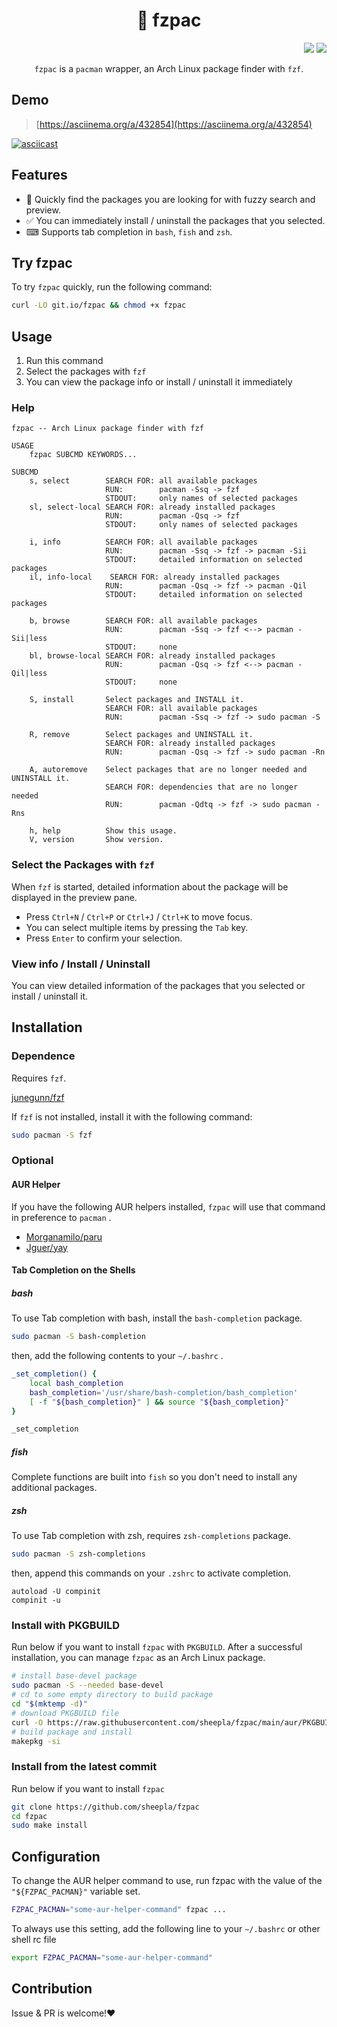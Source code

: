 <div align="center"><h1> 🔎 fzpac</h1></div>

<div align="right">
    <img src="https://img.shields.io/static/v1?label=Language&message=shell&color=blue&style=flat-square"/>
    <img src="https://img.shields.io/static/v1?label=License&message=MIT&color=blue&style=flat-square"/>
</div>

<div align="center">
    
`fzpac` is a `pacman` wrapper, an Arch Linux package finder with `fzf`.

</div>

## Demo

> [https://asciinema.org/a/432854](https://asciinema.org/a/432854)

[![asciicast](https://asciinema.org/a/432854.svg)](https://asciinema.org/a/432854)

## Features

- 🚀 Quickly find the packages you are looking for with fuzzy search and preview.
- ✅ You can immediately install / uninstall the packages that you selected.
- ⌨ Supports tab completion in `bash`, `fish` and `zsh`.

## Try fzpac

To try `fzpac` quickly, run the following command:

```bash
curl -LO git.io/fzpac && chmod +x fzpac
```

## Usage

1. Run this command
2. Select the packages with `fzf`
3. You can view the package info or install / uninstall it immediately

### Help

```
fzpac -- Arch Linux package finder with fzf

USAGE
    fzpac SUBCMD KEYWORDS...

SUBCMD
    s, select        SEARCH FOR: all available packages
                     RUN:        pacman -Ssq -> fzf
                     STDOUT:     only names of selected packages
    sl, select-local SEARCH FOR: already installed packages
                     RUN:        pacman -Qsq -> fzf
                     STDOUT:     only names of selected packages

    i, info          SEARCH FOR: all available packages
                     RUN:        pacman -Ssq -> fzf -> pacman -Sii
                     STDOUT:     detailed information on selected packages
    il, info-local    SEARCH FOR: already installed packages
                     RUN:        pacman -Qsq -> fzf -> pacman -Qil
                     STDOUT:     detailed information on selected packages

    b, browse        SEARCH FOR: all available packages
                     RUN:        pacman -Ssq -> fzf <--> pacman -Sii|less
                     STDOUT:     none
    bl, browse-local SEARCH FOR: already installed packages
                     RUN:        pacman -Qsq -> fzf <--> pacman -Qil|less
                     STDOUT:     none

    S, install       Select packages and INSTALL it.
                     SEARCH FOR: all available packages
                     RUN:        pacman -Ssq -> fzf -> sudo pacman -S

    R, remove        Select packages and UNINSTALL it.
                     SEARCH FOR: already installed packages
                     RUN:        pacman -Qsq -> fzf -> sudo pacman -Rn

    A, autoremove    Select packages that are no longer needed and UNINSTALL it.
                     SEARCH FOR: dependencies that are no longer needed
                     RUN:        pacman -Qdtq -> fzf -> sudo pacman -Rns

    h, help          Show this usage.
    V, version       Show version.

```

### Select the Packages with `fzf`

When `fzf` is started, detailed information about the package will be displayed in the preview pane.

- Press `Ctrl+N` / `Ctrl+P` or `Ctrl+J` / `Ctrl+K` to move focus.
- You can select multiple items by pressing the `Tab` key.
- Press `Enter` to confirm your selection.

### View info / Install / Uninstall

You can view detailed information of the packages that you selected or install / uninstall it.

## Installation

### Dependence

Requires `fzf`.

<a href="https://github.com/junegunn/fzf">junegunn/fzf</a>

If `fzf` is not installed, install it with the following command:

```bash
sudo pacman -S fzf
```

### Optional

#### AUR Helper

If you have the following AUR helpers installed, `fzpac` will use that command in preference to `pacman` .

<ul>
    <li><a href="https://github.com/Morganamilo/paru">Morganamilo/paru</a></li>
    <li><a href="https://github.com/Jguer/yay">Jguer/yay</a></li>
</ul>

#### Tab Completion on the Shells

##### bash

To use Tab completion with bash, install the `bash-completion` package.

```bash
sudo pacman -S bash-completion
```

then, add the following contents to your `~/.bashrc` .

```bash
_set_completion() {
    local bash_completion
    bash_completion='/usr/share/bash-completion/bash_completion'
    [ -f "${bash_completion}" ] && source "${bash_completion}"
}

_set_completion
```

##### fish

Complete functions are built into `fish` so you don't need to install any additional packages.

##### zsh

To use Tab completion with zsh, requires `zsh-completions` package.

```zsh
sudo pacman -S zsh-completions
```

then, append this commands on your `.zshrc` to activate completion.

```.zshrc
autoload -U compinit
compinit -u
```

### Install with PKGBUILD

Run below if you want to install `fzpac` with `PKGBUILD`.
After a successful installation, you can manage `fzpac` as an Arch Linux package.

```bash
# install base-devel package
sudo pacman -S --needed base-devel
# cd to some empty directory to build package
cd "$(mktemp -d)"
# download PKGBUILD file
curl -O https://raw.githubusercontent.com/sheepla/fzpac/main/aur/PKGBUILD
# build package and install
makepkg -si
```

### Install from the latest commit

Run below if you want to install `fzpac`

```bash
git clone https://github.com/sheepla/fzpac
cd fzpac
sudo make install
```

## Configuration

To change the AUR helper command to use, run fzpac with the value of the `"${FZPAC_PACMAN}"` variable set.

```bash
FZPAC_PACMAN="some-aur-helper-command" fzpac ...
```

To always use this setting, add the following line to your `~/.bashrc` or other shell rc file

```bash
export FZPAC_PACMAN="some-aur-helper-command"
```

## Contribution

Issue & PR is welcome!❤
